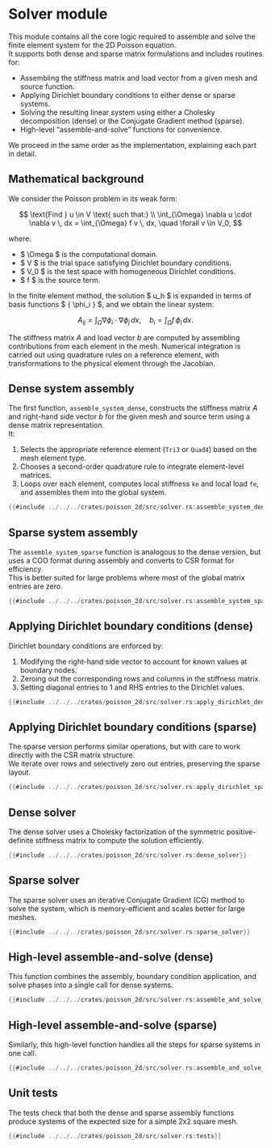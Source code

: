 # Solver module

This module contains all the core logic required to assemble and solve the finite element system for the 2D Poisson equation.  
It supports both dense and sparse matrix formulations and includes routines for:
- Assembling the stiffness matrix and load vector from a given mesh and source function.
- Applying Dirichlet boundary conditions to either dense or sparse systems.
- Solving the resulting linear system using either a Cholesky decomposition (dense) or the Conjugate Gradient method (sparse).
- High-level “assemble-and-solve” functions for convenience.

We proceed in the same order as the implementation, explaining each part in detail.



## Mathematical background

We consider the Poisson problem in its weak form:

$$
\text{Find } u \in V \text{ such that:} \\
\int_{\Omega} \nabla u \cdot \nabla v \, dx = \int_{\Omega} f v \, dx, \quad \forall v \in V_0,
$$

where:
- $ \Omega $ is the computational domain.
- $ V $ is the trial space satisfying Dirichlet boundary conditions.
- $ V_0 $ is the test space with homogeneous Dirichlet conditions.
- $ f $ is the source term.

In the finite element method, the solution $ u_h $ is expanded in terms of basis functions $ \{ \phi_i \} $, and we obtain the linear system:

$$
A_{ij} = \int_{\Omega} \nabla \phi_i \cdot \nabla \phi_j \, dx, \quad
b_i = \int_{\Omega} f \, \phi_i \, dx.
$$

The stiffness matrix $A$ and load vector $b$ are computed by assembling contributions from each element in the mesh. Numerical integration is carried out using quadrature rules on a reference element, with transformations to the physical element through the Jacobian.



## Dense system assembly

The first function, `assemble_system_dense`, constructs the stiffness matrix $A$ and right-hand side vector $b$ for the given mesh and source term using a dense matrix representation.  
It:
1. Selects the appropriate reference element (`Tri3` or `Quad4`) based on the mesh element type.
2. Chooses a second-order quadrature rule to integrate element-level matrices.
3. Loops over each element, computes local stiffness `ke` and local load `fe`, and assembles them into the global system.

```rust
{{#include ../../../crates/poisson_2d/src/solver.rs:assemble_system_dense}}
```



## Sparse system assembly

The `assemble_system_sparse` function is analogous to the dense version, but uses a COO format during assembly and converts to CSR format for efficiency.  
This is better suited for large problems where most of the global matrix entries are zero.

```rust
{{#include ../../../crates/poisson_2d/src/solver.rs:assemble_system_sparse}}
```



## Applying Dirichlet boundary conditions (dense)

Dirichlet boundary conditions are enforced by:
1. Modifying the right-hand side vector to account for known values at boundary nodes.
2. Zeroing out the corresponding rows and columns in the stiffness matrix.
3. Setting diagonal entries to 1 and RHS entries to the Dirichlet values.

```rust
{{#include ../../../crates/poisson_2d/src/solver.rs:apply_dirichlet_dense}}
```



## Applying Dirichlet boundary conditions (sparse)

The sparse version performs similar operations, but with care to work directly with the CSR matrix structure.  
We iterate over rows and selectively zero out entries, preserving the sparse layout.

```rust
{{#include ../../../crates/poisson_2d/src/solver.rs:apply_dirichlet_sparse}}
```



## Dense solver

The dense solver uses a Cholesky factorization of the symmetric positive-definite stiffness matrix to compute the solution efficiently.

```rust
{{#include ../../../crates/poisson_2d/src/solver.rs:dense_solver}}
```



## Sparse solver

The sparse solver uses an iterative Conjugate Gradient (CG) method to solve the system, which is memory-efficient and scales better for large meshes.

```rust
{{#include ../../../crates/poisson_2d/src/solver.rs:sparse_solver}}
```



## High-level assemble-and-solve (dense)

This function combines the assembly, boundary condition application, and solve phases into a single call for dense systems.

```rust
{{#include ../../../crates/poisson_2d/src/solver.rs:assemble_and_solve_dense}}
```



## High-level assemble-and-solve (sparse)

Similarly, this high-level function handles all the steps for sparse systems in one call.

```rust
{{#include ../../../crates/poisson_2d/src/solver.rs:assemble_and_solve_sparse}}
```



## Unit tests

The tests check that both the dense and sparse assembly functions produce systems of the expected size for a simple 2x2 square mesh.

```rust
{{#include ../../../crates/poisson_2d/src/solver.rs:tests}}
```
